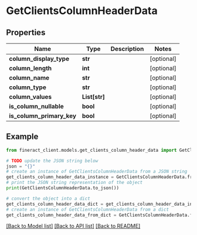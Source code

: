 # GetClientsColumnHeaderData


## Properties

Name | Type | Description | Notes
------------ | ------------- | ------------- | -------------
**column_display_type** | **str** |  | [optional] 
**column_length** | **int** |  | [optional] 
**column_name** | **str** |  | [optional] 
**column_type** | **str** |  | [optional] 
**column_values** | **List[str]** |  | [optional] 
**is_column_nullable** | **bool** |  | [optional] 
**is_column_primary_key** | **bool** |  | [optional] 

## Example

```python
from fineract_client.models.get_clients_column_header_data import GetClientsColumnHeaderData

# TODO update the JSON string below
json = "{}"
# create an instance of GetClientsColumnHeaderData from a JSON string
get_clients_column_header_data_instance = GetClientsColumnHeaderData.from_json(json)
# print the JSON string representation of the object
print(GetClientsColumnHeaderData.to_json())

# convert the object into a dict
get_clients_column_header_data_dict = get_clients_column_header_data_instance.to_dict()
# create an instance of GetClientsColumnHeaderData from a dict
get_clients_column_header_data_from_dict = GetClientsColumnHeaderData.from_dict(get_clients_column_header_data_dict)
```
[[Back to Model list]](../README.md#documentation-for-models) [[Back to API list]](../README.md#documentation-for-api-endpoints) [[Back to README]](../README.md)


